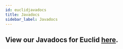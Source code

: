 ```yaml
---
id: euclidjavadocs
title: Javadocs
sidebar_label: Javadocs
---
```


## View our Javadocs for Euclid [here](https://rawgit.com/qianwenzheng/euclid/master/doc/overview-summary.html).

